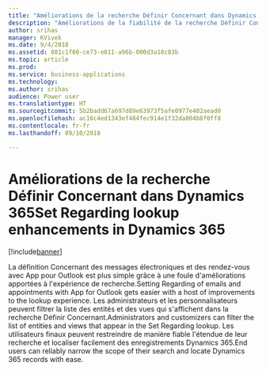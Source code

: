 ```yaml
---
title: "Améliorations de la recherche Définir Concernant dans Dynamics 365"
description: "Améliorations de la fiabilité de la recherche Définir Concernant dans Dynamics 365"
author: srihas
manager: KVivek
ms.date: 9/4/2018
ms.assetid: 881c1f60-ce73-e811-a96b-000d3a18c83b
ms.topic: article
ms.prod: 
ms.service: business-applications
ms.technology: 
ms.author: srihas
audience: Power user
ms.translationtype: HT
ms.sourcegitcommit: 5b2badd67a697d89e63973f5afe0977e402aead0
ms.openlocfilehash: ac16c4ed1343ef484fec914e1f32da004b8f0ff8
ms.contentlocale: fr-fr
ms.lasthandoff: 09/10/2018

---
```

# <a name="set-regarding-lookup-enhancements-in-dynamics-365"></a><span data-ttu-id="1f457-103">Améliorations de la recherche Définir Concernant dans Dynamics 365</span><span class="sxs-lookup"><span data-stu-id="1f457-103">Set Regarding lookup enhancements in Dynamics 365</span></span>


[!include[banner](../../includes/banner.md)]

<span data-ttu-id="1f457-104">La définition Concernant des messages électroniques et des rendez-vous avec App pour Outlook est plus simple grâce à une foule d'améliorations apportées à l'expérience de recherche.</span><span class="sxs-lookup"><span data-stu-id="1f457-104">Setting Regarding of emails and appointments with App for Outlook gets easier with a host of improvements to the lookup experience.</span></span> <span data-ttu-id="1f457-105">Les administrateurs et les personnalisateurs peuvent filtrer la liste des entités et des vues qui s'affichent dans la recherche Définir Concernant.</span><span class="sxs-lookup"><span data-stu-id="1f457-105">Administrators and customizers can filter the list of entities and views that appear in the Set Regarding lookup.</span></span> <span data-ttu-id="1f457-106">Les utilisateurs finaux peuvent restreindre de manière fiable l'étendue de leur recherche et localiser facilement des enregistrements Dynamics 365.</span><span class="sxs-lookup"><span data-stu-id="1f457-106">End users can reliably narrow the scope of their search and locate Dynamics 365 records with ease.</span></span>

